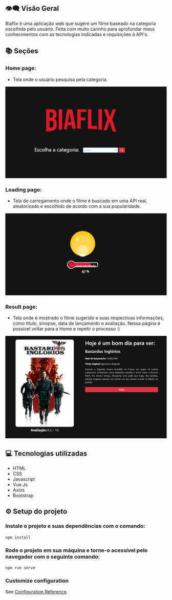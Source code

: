 

## :eye_speech_bubble: Visão Geral
Biaflix é uma aplicação web que sugere um filme baseado na categoria escolhida pelo usuário. Feita com muito carinho para aprofundar meus conhecimentos com as tecnologias indicadas e requisições à API's.


## :books: Seções


### Home page:

- Tela onde o usuário pesquisa pela categoria.

<img src="readme imgs/1.PNG" alt="exemplo imagem">


### Loading page:

- Tela de carregamento onde o filme é buscado em uma API real, aleatorizado e escolhido de acordo com a sua popularidade.

<img src="readme imgs/2.PNG" alt="exemplo imagem">

### Result page:

- Tela onde é mostrado o filme sugerido e suas respectivas informações, como título, sinopse, data de lançamento e avaliação. Nessa página é possível voltar para a Home e repetir o processo :)
<img src="readme imgs/3.PNG" alt="exemplo imagem">

## :computer: Tecnologias utilizadas

- HTML
- CSS
- Javascript
- Vue.Js
- Axios
- Bootstrap

## :gear: Setup do projeto 

### Instale o projeto e suas dependências com o comando: 

```
npm install
```

### Rode o projeto em sua máquina e torne-o acessível pelo navegador com o seguinte comando:
```
npm run serve
```



### Customize configuration
See [Configuration Reference](https://cli.vuejs.org/config/).
